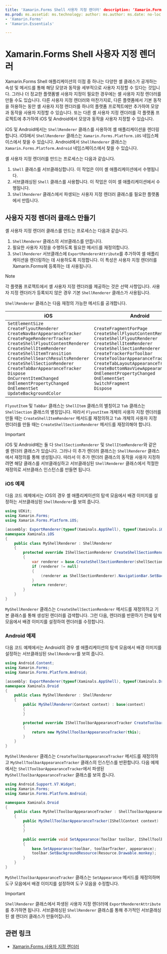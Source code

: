 ```yaml
---
title: 'Xamarin.Forms Shell 사용자 지정 렌더러' description: 'Xamarin.Forms 셸 애플리케이션은 다양한 셸 클래스가 공개하는 속성 및 메서드를 통해 세부적으로 사용자 지정할 수 있습니다. 그러나 더 정교한 플랫폼별 사용자 지정이 필요한 경우에는 셸 사용자 지정 렌더러를 만들 수도 있습니다.'
ms.prod: ms.assetid: ms.technology: author: ms.author: ms.date: no-loc:
- 'Xamarin.Forms'
- 'Xamarin.Essentials'

---
```


# <a name="xamarinforms-shell-custom-renderers"></a>Xamarin.Forms Shell 사용자 지정 렌더러

Xamarin.Forms Shell 애플리케이션의 이점 중 하나는 다양한 셸 클래스가 공개하는 속성 및 메서드를 통해 해당 모양과 동작을 세부적으로 사용자 지정할 수 있다는 것입니다. 그러나 더 정교한 플랫폼별 사용자 지정이 필요한 경우에는 셸 사용자 지정 렌더러를 만들 수도 있습니다. 다른 사용자 지정 렌더러와 마찬가지로, 다른 플랫폼에서 기본 동작을 허용하는 동안 셸 사용자 지정 렌더러를 하나의 플랫폼 프로젝트에만 추가하여 모양과 동작을 사용자 지정할 수 있습니다. 또는 다른 셸 사용자 지정 렌더러를 각 플랫폼 프로젝트에 추가하여 iOS 및 Android에서 모양과 동작을 사용자 지정할 수 있습니다.

iOS 및 Android에서는 `ShellRenderer` 클래스를 사용하여 셸 애플리케이션을 렌더링합니다. iOS에서 `ShellRenderer` 클래스는 `Xamarin.Forms.Platform.iOS` 네임스페이스에서 찾을 수 있습니다. Android에서 `ShellRenderer` 클래스는 `Xamarin.Forms.Platform.Android` 네임스페이스에서 찾을 수 있습니다.

셸 사용자 지정 렌더러를 만드는 프로세스는 다음과 같습니다.

1. `Shell` 클래스를 서브클래싱합니다. 이 작업은 이미 셸 애플리케이션에서 수행됩니다.
1. 서브클래싱된 `Shell` 클래스를 사용합니다. 이 작업은 이미 셸 애플리케이션에서 수행됩니다.
1. `ShellRenderer` 클래스에서 파생되는 사용자 지정 렌더러 클래스를 필요한 플랫폼에서 만듭니다.

## <a name="create-a-custom-renderer-class"></a>사용자 지정 렌더러 클래스 만들기

셸 사용자 지정 렌더러 클래스를 만드는 프로세스는 다음과 같습니다.

1. `ShellRenderer` 클래스의 서브클래스를 만듭니다.
1. 필요한 사용자 지정을 수행하도록 필요한 메서드를 재정의합니다.
1. `ShellRenderer` 서브클래스에 `ExportRendererAttribute`를 추가하여 셸 애플리케이션을 렌더링하는 데 사용하도록 지정합니다. 이 특성은 사용자 지정 렌더러를 Xamarin.Forms에 등록하는 데 사용됩니다.

> [!NOTE]
> 각 플랫폼 프로젝트에서 셸 사용자 지정 렌더러를 제공하는 것은 선택 사항입니다. 사용자 지정 렌더러가 등록되지 않은 경우 기본 `ShellRenderer` 클래스가 사용됩니다.

`ShellRenderer` 클래스는 다음 재정의 가능한 메서드를 공개합니다.

| iOS | Android |
| --- | --- |
| `SetElementSize`<br />`CreateFlyoutRenderer`<br />`CreateNavBarAppearanceTracker`<br />`CreatePageRendererTracker`<br />`CreateShellFlyoutContentRenderer`<br />`CreateShellItemRenderer`<br />`CreateShellItemTransition`<br />`CreateShellSearchResultsRenderer`<br />`CreateShellSectionRenderer`<br />`CreateTabBarAppearanceTracker`<br />`Dispose`<br />`OnCurrentItemChanged`<br />`OnElementPropertyChanged`<br />`OnElementSet`<br />`UpdateBackgroundColor` | `CreateFragmentForPage`<br />`CreateShellFlyoutContentRenderer`<br />`CreateShellFlyoutRenderer`<br />`CreateShellItemRenderer`<br />`CreateShellSectionRenderer`<br />`CreateTrackerForToolbar`<br />`CreateToolbarAppearanceTracker`<br />`CreateTabLayoutAppearanceTracker`<br />`CreateBottomNavViewAppearanceTracker`<br />`OnElementPropertyChanged`<br />`OnElementSet`<br />`SwitchFragment`<br />`Dispose` |

`FlyoutItem` 및 `TabBar` 클래스는 `ShellItem` 클래스의 별칭이고 `Tab` 클래스는 `ShellSection` 클래스의 별칭입니다. 따라서 `FlyoutItem` 개체의 사용자 지정 렌더러를 만들 때는 `CreateShellItemRenderer` 메서드를 재정의하고 `Tab` 개체의 사용자 지정 렌더러를 만들 때는 `CreateShellSectionRenderer` 메서드를 재정의해야 합니다.

> [!IMPORTANT]
> iOS 및 Android에는 둘 다 `ShellSectionRenderer` 및 `ShellItemRenderer`와 같은 셸 렌더러 클래스가 있습니다. 그러나 이 추가 렌더러 클래스는 `ShellRenderer` 클래스에서 재정의를 통해 생성됩니다. 따라서 이 추가 렌더러 클래스의 동작을 사용자 지정하려면 해당 클래스를 서브클래싱하고 서브클래싱된 `ShellRenderer` 클래스에서 적절한 재정의로 서브클래스 인스턴스를 만들면 됩니다.

### <a name="ios-example"></a>iOS 예제

다음 코드 예제에서는 iOS의 경우 셸 애플리케이션의 탐색 모음에서 배경 이미지를 설정하는 서브클래싱된 `ShellRenderer`를 보여 줍니다.

```csharp
using UIKit;
using Xamarin.Forms;
using Xamarin.Forms.Platform.iOS;

[assembly: ExportRenderer(typeof(Xaminals.AppShell), typeof(Xaminals.iOS.MyShellRenderer))]
namespace Xaminals.iOS
{
    public class MyShellRenderer : ShellRenderer
    {
        protected override IShellSectionRenderer CreateShellSectionRenderer(ShellSection shellSection)
        {
            var renderer = base.CreateShellSectionRenderer(shellSection);
            if (renderer != null)
            {
                (renderer as ShellSectionRenderer).NavigationBar.SetBackgroundImage(UIImage.FromFile("monkey.png"), UIBarMetrics.Default);
            }
            return renderer;
        }
    }
}
```

`MyShellRenderer` 클래스는 `CreateShellSectionRenderer` 메서드를 재정의하고 기본 클래스를 통해 생성된 렌더러를 검색합니다. 그런 다음, 렌더러를 반환하기 전에 탐색 모음에서 배경 이미지를 설정하여 렌더러를 수정합니다.

### <a name="android-example"></a>Android 예제

다음 코드 예제에서는 Android의 경우 셸 애플리케이션의 탐색 모음에서 배경 이미지를 설정하는 서브클래싱된 `ShellRenderer`를 보여 줍니다.

```csharp
using Android.Content;
using Xamarin.Forms;
using Xamarin.Forms.Platform.Android;

[assembly: ExportRenderer(typeof(Xaminals.AppShell), typeof(Xaminals.Droid.MyShellRenderer))]
namespace Xaminals.Droid
{
    public class MyShellRenderer : ShellRenderer
    {
        public MyShellRenderer(Context context) : base(context)
        {
        }

        protected override IShellToolbarAppearanceTracker CreateToolbarAppearanceTracker()
        {
            return new MyShellToolbarAppearanceTracker(this);
        }
    }
}
```

`MyShellRenderer` 클래스는 `CreateToolbarAppearanceTracker` 메서드를 재정의하고 `MyShellToolbarAppearanceTracker` 클래스의 인스턴스를 반환합니다. 다음 예제에서는 `ShellToolbarAppearanceTracker`에서 파생된 `MyShellToolbarAppearanceTracker` 클래스를 보여 줍니다.

```csharp
using Android.Support.V7.Widget;
using Xamarin.Forms;
using Xamarin.Forms.Platform.Android;

namespace Xaminals.Droid
{
    public class MyShellToolbarAppearanceTracker : ShellToolbarAppearanceTracker
    {
        public MyShellToolbarAppearanceTracker(IShellContext context) : base(context)
        {
        }

        public override void SetAppearance(Toolbar toolbar, IShellToolbarTracker toolbarTracker, ShellAppearance appearance)
        {
            base.SetAppearance(toolbar, toolbarTracker, appearance);
            toolbar.SetBackgroundResource(Resource.Drawable.monkey);
        }
    }
}
```

`MyShellToolbarAppearanceTracker` 클래스는 `SetAppearance` 메서드를 재정의하며 도구 모음에서 배경 이미지를 설정하여 도구 모음을 수정합니다.

> [!IMPORTANT]
> `ShellRenderer` 클래스에서 파생된 사용자 지정 렌더러에 `ExportRendererAttribute`를 추가하면 됩니다. 서브클래싱된 `ShellRenderer` 클래스를 통해 추가적인 서브클래싱된 셸 렌더러 클래스가 만들어집니다.

## <a name="related-links"></a>관련 링크

- [Xamarin.Forms 사용자 지정 렌더러](~/xamarin-forms/app-fundamentals/custom-renderer/index.md)
